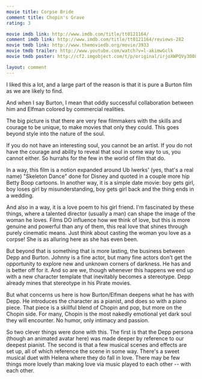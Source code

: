 ```yaml
---
movie title: Corpse Bride
comment title: Chopin's Grave
rating: 3

movie imdb link: http://www.imdb.com/title/tt0121164/
comment imdb link: http://www.imdb.com/title/tt0121164/reviews-282
movie tmdb link: http://www.themoviedb.org/movie/3933
movie tmdb trailer: http://www.youtube.com/watch?v=l-akimwGclk
movie tmdb poster: http://cf2.imgobject.com/t/p/original/irjoXWPQVy3008YjzONnkDn7D1U.jpg

layout: comment
---
```


I liked this a lot, and a large part of the reason is that it is pure a Burton film as we are likely to find.

And when I say Burton, I mean that oddly successful collaboration between him and Elfman colored by commercial realities.

The big picture is that there are very few filmmakers with the skills and courage to be unique, to make movies that only they could. This goes beyond style into the nature of the soul.

If you do not have an interesting soul, you cannot be an artist. If you do not have the courage and ability to reveal that soul in some way to us, you cannot either. So hurrahs for the few in the world of film that do.

In a way, this film is a notion expanded around Ub Iwerks' (yes, that's a real name) "Skeleton Dance" done for Disney and quoted in a couple more hip Betty Boop cartoons. In another way, it is a simple date movie: boy gets girl, boy loses girl by misunderstanding, boy gets girl back and the thing ends in a wedding.

And also in a way, it is a love poem to his girl friend. I'm fascinated by these things, where a talented director (usually a man) can shape the image of the woman he loves. Films DO influence how we think of love, but this is more genuine and powerful than any of them, this real love that shines through purely cinematic means. Just think about casting the woman you love as a corpse! She is as alluring here as she has even been.

But beyond that is something that is more lasting, the business between Depp and Burton. Johnny is a fine actor, but many fine actors don't get the opportunity to explore new and unknown corners of darkness. He has and is better off for it. And so are we, though whenever this happens we end up with a new character template that inevitably becomes a stereotype. Depp already mines that stereotype in his Pirate movies.

But what concerns us here is how Burton/Elfman deepens what he has with Depp. He introduces the character as a pianist, and does so with a piano piece. That piece is a skillful blend of Chopin and pop, but more on the Chopin side. For many, Chopin is the most nakedly emotional yet dark soul they will encounter. No humor, only intimacy and passion. 

So two clever things were done with this. The first is that the Depp persona (though an animated avatar here) was made deeper by reference to our deepest pianist. The second is that a few musical scenes and effects are set up, all of which reference the scene in some way. There's a sweet musical duet with Helena where they do fall in love. There may be few things more lovely than making love via music played to each other -- with each other.